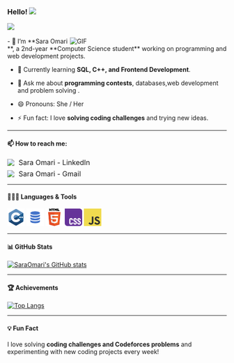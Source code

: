 ### Hello! <img src="https://github.com/sciencepal/sciencepal/blob/master/assets/Hi.gif" width="29px">

![](https://komarev.com/ghpvc/?username=SaraOmari&label=Profile%20Visits&color=blue&style=for-the-badge)

<img align="right" alt="GIF" src="https://raw.githubusercontent.com/rahul-jha98/rahul-jha98/main/techstack.gif" width="360px"/>
- 🔭 I’m **Sara Omari **, a 2nd-year **Computer Science student** working on programming and web development projects.
   
- 🌱 Currently learning **SQL, C++, and Frontend Development**.
  
- 💬 Ask me about **programming contests**, databases,web development and problem solving .
  
- 😄 Pronouns: She / Her
  
- ⚡ Fun fact: I love **solving coding challenges** and trying new ideas.

---

#### 📫 How to reach me:

<a href="https://www.linkedin.com/in/sara-omari-7452b6298/" style="text-decoration:none; display:inline-block; margin-bottom:6px;">
  <img src="https://img.icons8.com/color/48/000000/linkedin.png" width="24px" style="vertical-align:middle;"/>
  <span style="vertical-align:middle; font-size:16px; margin-left:6px;">Sara Omari - LinkedIn</span>
</a>
<br>
<a href="mailto:saragassanomari.2005@gmail.com" style="text-decoration:none; display:inline-block;">
  <img src="https://img.icons8.com/fluent/48/000000/gmail.png" width="24px" style="vertical-align:middle;"/>
  <span style="vertical-align:middle; font-size:16px; margin-left:6px;">Sara Omari - Gmail</span>
</a>

---

#### 👩🏻‍💻 Languages & Tools <br />
<code><img height="40" src="https://raw.githubusercontent.com/github/explore/80688e429a7d4ef2fca1e82350fe8e3517d3494d/topics/cpp/cpp.png"></code>
<code><img height="40" src="https://raw.githubusercontent.com/github/explore/80688e429a7d4ef2fca1e82350fe8e3517d3494d/topics/sql/sql.png"></code>
<code><img height="40" src="https://raw.githubusercontent.com/github/explore/80688e429a7d4ef2fca1e82350fe8e3517d3494d/topics/html/html.png"></code>
<code><img height="40" src="https://raw.githubusercontent.com/github/explore/80688e429a7d4ef2fca1e82350fe8e3517d3494d/topics/css/css.png"></code>
<code><img height="40" src="https://raw.githubusercontent.com/github/explore/80688e429a7d4ef2fca1e82350fe8e3517d3494d/topics/javascript/javascript.png"></code>

---

#### 📊 GitHub Stats
[![SaraOmari's GitHub stats](https://github-readme-stats.vercel.app/api?username=SaraOmari&show_icons=true&theme=radical)](https://github.com/SaraOmari)

---

#### 🏆 Achievements
[![Top Langs](https://github-profile-trophy.vercel.app/?username=SaraOmari&theme=juicyfresh&no-frame=true&row=1&&margin-w=20&no-bg=true)](https://github.com/SaraOmari)

---

#### 💡 Fun Fact
I love solving **coding  challenges and Codeforces problems** and experimenting with new coding projects every week!
